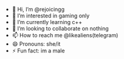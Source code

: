 - 👋 Hi, I’m @rejoicingg
- 👀 I’m interested in gaming only
- 🌱 I’m currently learning c++
- 💞️ I’m looking to collaborate on nothing
- 📫 How to reach me @likealiens(telegram)
- 😄 Pronouns: she/it
- ⚡ Fun fact: im a male

<!---
rejoicingg/rejoicingg is a ✨ special ✨ repository because its `README.md` (this file) appears on your GitHub profile.
You can click the Preview link to take a look at your changes.
--->
